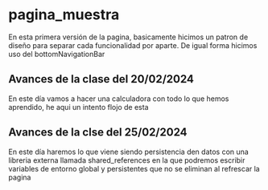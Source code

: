 # pagina_muestra
En esta primera versión de la pagina, basicamente hicimos un patron de diseño para separar cada funcionalidad por aparte.
De igual forma hicimos uso del bottomNavigationBar
## Avances de la clase del 20/02/2024
En este día vamos a hacer una calculadora con todo lo que hemos aprendido, he aqui un intento flojo de esta

## Avances de la clse del 25/02/2024
En este día haremos lo que viene siendo persistencia den datos con una libreria externa llamada
shared_references en la que podremos escribir variables de entorno global y persistentes que no se eliminan
al refrescar la pagina